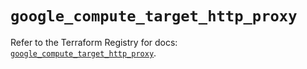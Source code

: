 # `google_compute_target_http_proxy`

Refer to the Terraform Registry for docs: [`google_compute_target_http_proxy`](https://registry.terraform.io/providers/hashicorp/google-beta/6.16.0/docs/resources/google_compute_target_http_proxy).

